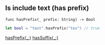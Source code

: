 ## Is include text (has prefix)

`func hasPrefix(_ prefix: String) -> Bool`

```swift
let bool = "text".hasPrefix("tex") // true
```

[hasPrefix(_:)](https://developer.apple.com/documentation/swift/string/1540100-hasprefix)
[hasSuffix(_:)](https://developer.apple.com/documentation/swift/string/1541149-hassuffix)
